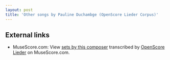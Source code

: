 ```yaml
---
layout: post
title: 'Other songs by Pauline Duchambge (OpenScore Lieder Corpus)'
---
```


## External links

- MuseScore.com: View [sets by this composer] transcribed by [OpenScore Lieder] on MuseScore.com.

[sets by this composer]: https://musescore.com/openscore-lieder-corpus/sets/5106919
[OpenScore Lieder]: https://musescore.com/openscore-lieder-corpus

